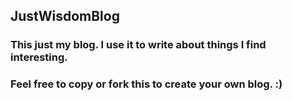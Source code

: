 ## JustWisdomBlog

### This just my blog. I use it to write about things I find interesting.

### Feel free to copy or fork this to create your own blog. :)